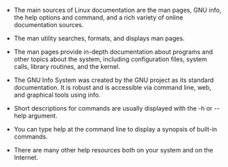 - The main sources of Linux documentation are the man pages, GNU info, the help options and command,
  and a rich variety of online documentation sources. 

- The man utility searches, formats, and displays man pages.

- The man pages provide in-depth documentation about programs and other topics about the system,
  including configuration files, system calls, library routines, and the kernel.

- The GNU Info System was created by the GNU project as its standard documentation.
  It is robust and is accessible via command line, web, and graphical tools using info.

- Short descriptions for commands are usually displayed with the -h or --help argument.

- You can type help at the command line to display a synopsis of built-in commands.

- There are many other help resources both on your system and on the Internet.